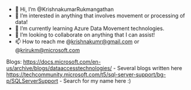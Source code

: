- 👋 Hi, I’m @KrishnakumarRukmangathan
- 👀 I’m interested in anything that involves movement or processing of data! 
- 🌱 I’m currently learning Azure Data Movement technologies.  
- 💞️ I’m looking to collaborate on anything that I can assist! 
- 📫 How to reach me @krishnakumr@gmail.com or @krirukm@microsoft.com

Blogs: 
https://docs.microsoft.com/en-us/archive/blogs/dataaccesstechnologies/ - Several blogs written here 
https://techcommunity.microsoft.com/t5/sql-server-support/bg-p/SQLServerSupport - Search for my name here :)


<!---
KrishnakumarRukmangathan/KrishnakumarRukmangathan is a ✨ special ✨ repository because its `README.md` (this file) appears on your GitHub profile.
You can click the Preview link to take a look at your changes.
--->

